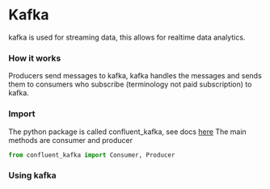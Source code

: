 # Kafka

kafka is used for streaming data, this allows for realtime data analytics.

### How it works

Producers send messages to kafka, kafka handles the messages and sends them to consumers who subscribe (terminology not paid subscription) to kafka.

### Import 

The python package is called confluent_kafka, see docs [here](https://docs.confluent.io/platform/current/clients/confluent-kafka-python/html/index.html#)
The main methods are consumer and producer

```py
from confluent_kafka import Consumer, Producer
```

### Using kafka

